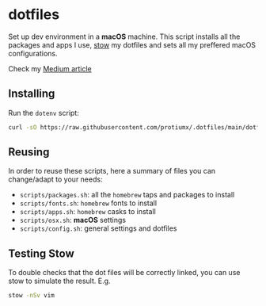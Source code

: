 # dotfiles

Set up dev environment in a **macOS** machine.
This script installs all the packages and apps I use, [stow](https://www.gnu.org/software/stow/) my dotfiles and sets all my preffered macOS configurations.

Check my [Medium article](https://medium.com/@protiumx/bash-gnu-stow-take-a-walk-while-your-new-macbook-is-being-set-up-351a6f2f9225)

## Installing

Run the `dotenv` script:
```sh
curl -sO https://raw.githubusercontent.com/protiumx/.dotfiles/main/dotfiles
```

## Reusing

In order to reuse these scripts, here a summary of files you can change/adapt to your needs:

- `scripts/packages.sh`: all the `homebrew` taps and packages to install
- `scripts/fonts.sh`: `homebrew` fonts to install
- `scripts/apps.sh`: `homebrew` casks to install
- `scripts/osx.sh`: **macOS** settings
- `scripts/config.sh`: general settings and dotfiles

## Testing Stow

To double checks that the dot files will be correctly linked, you can use stow to simulate the result. E.g.

```sh
stow -nSv vim

```
